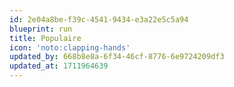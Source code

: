 ```yaml
---
id: 2e04a8be-f39c-4541-9434-e3a22e5c5a94
blueprint: run
title: Populaire
icon: 'noto:clapping-hands'
updated_by: 668b8e8a-6f34-46cf-8776-6e9724209df3
updated_at: 1711964639
---
```


